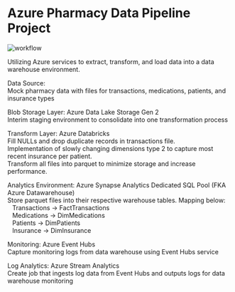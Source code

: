 # Azure Pharmacy Data Pipeline Project

![workflow](https://github.com/ryanng22/AzureProject/assets/106357350/848a04a5-bf55-4975-8af4-ab01aff0a551)

Utilizing Azure services to extract, transform, and load data into a data warehouse environment.

Data Source:  
Mock pharmacy data with files for transactions, medications, patients, and insurance types

Blob Storage Layer: Azure Data Lake Storage Gen 2  
Interim staging environment to consolidate into one transformation process

Transform Layer: Azure Databricks  
Fill NULLs and drop duplicate records in transactions file.  
Implementation of slowly changing dimensions type 2 to capture most recent insurance per patient.  
Transform all files into parquet to minimize storage and increase performance.  

Analytics Environment: Azure Synapse Analytics Dedicated SQL Pool (FKA Azure Datawarehouse)  
Store parquet files into their respective warehouse tables. Mapping below:  
&ensp; Transactions -> FactTransactions  
&ensp; Medications -> DimMedications  
&ensp; Patients -> DimPatients  
&ensp; Insurance -> DimInsurance  

Monitoring: Azure Event Hubs  
Capture monitoring logs from data warehouse using Event Hubs service  

Log Analytics: Azure Stream Analytics  
Create job that ingests log data from Event Hubs and outputs logs for data warehouse monitoring  
